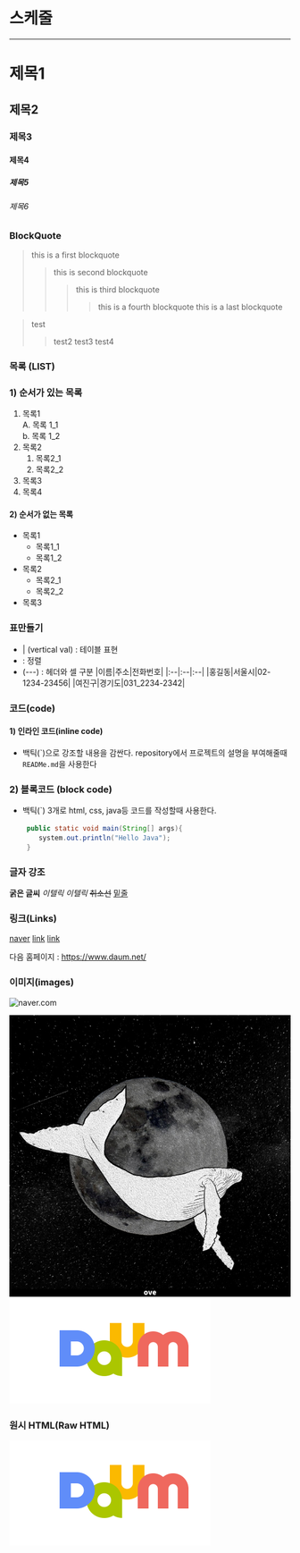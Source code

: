 # 스케줄

---

# 제목1

## 제목2

### 제목3

#### 제목4

##### 제목5

###### 제목6

### BlockQuote

> this is a first blockquote
>
> > this is second blockquote
> >
> > > this is third blockquote
> > >
> > > > this is a fourth blockquote
> > > > this is a last blockquote

> test
>
> > test2
> > test3
> > test4

### 목록 (LIST)

### 1) 순서가 있는 목록

1. 목록1  
   A. 목록 1_1  
   b. 목록 1_2
2. 목록2
   1. 목록2_1
   2. 목록2_2
3. 목록3
4. 목록4

#### 2) 순서가 없는 목록

- 목록1
  - 목록1_1
  - 목록1_2
- 목록2
  - 목록2_1
  - 목록2_2
- 목록3

### 표만들기

- | (vertical val) : 테이블 표현
- : 정렬
- (---) : 헤더와 셀 구분
  |이름|주소|전화번호|
  |:--|:--|:--|
  |홍길동|서울시|02-1234-23456|
  |여진구|경기도|031_2234-2342|

### 코드(code)

#### 1) 인라인 코드(inline code)

- 백틱(\`)으로 강조할 내용을 감싼다.
  repository에서 프로젝트의 설명을 부여해줄때 `READMe.md`을 사용한다

### 2) 블록코드 (block code)

- 백틱(`) 3개로 html, css, java등 코드를 작성할때 사용한다.

  ```java
   public static void main(String[] args){
      system.out.println("Hello Java");
   }
  ```

### 글자 강조

**굵은 글씨**
_이텔릭_
_이텔릭_
~~취소선~~
<u>밑줄</u>

### 링크(Links)

[naver](https://naver.com/)
[link](a.txt)
[link](#a.txt)

다음 홈페이지 : <https://www.daum.net/>

### 이미지(images)

![naver.com](https://search.pstatic.net/common/?src=http%3A%2F%2Fblogfiles.naver.net%2FMjAyMjExMjlfMTY2%2FMDAxNjY5NzI2MTY3NTg5.ROaDxoeUxNtollq2htDGS0ECMvp7C50kIfCdwmXBrFQg.OSzEmJ_sSVY1Fp27ItzAqvaJ6SqsRpTtgkZ4N2OfOmsg.JPEG.cutiepet%2FKakaoTalk_20221122_211831263.jpg&type=a340)

![box](images/whale.jpg)
[![daum](images/daum.png)](https://www.daum.net/)

### 원시 HTML(Raw HTML)

<img src='images/daum.png' alt ='daum'>
